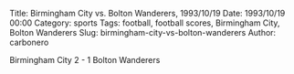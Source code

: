 Title: Birmingham City vs. Bolton Wanderers, 1993/10/19
Date: 1993/10/19 00:00
Category: sports
Tags: football, football scores, Birmingham City, Bolton Wanderers
Slug: birmingham-city-vs-bolton-wanderers
Author: carbonero


Birmingham City 2 - 1 Bolton Wanderers
